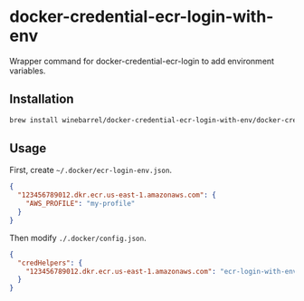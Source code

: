 # docker-credential-ecr-login-with-env

Wrapper command for docker-credential-ecr-login to add environment variables.

## Installation

```sh
brew install winebarrel/docker-credential-ecr-login-with-env/docker-credential-ecr-login-with-env
```

## Usage

First, create `~/.docker/ecr-login-env.json`.

```json
{
  "123456789012.dkr.ecr.us-east-1.amazonaws.com": {
    "AWS_PROFILE": "my-profile"
  }
}
```

Then modify `./.docker/config.json`.

```json
{
  "credHelpers": {
    "123456789012.dkr.ecr.us-east-1.amazonaws.com": "ecr-login-with-env"
  }
}
```
